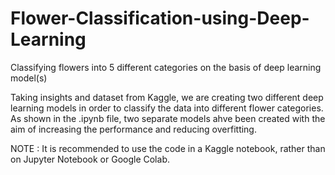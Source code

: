 # Flower-Classification-using-Deep-Learning
Classifying flowers into 5 different categories on the basis of deep learning model(s)

Taking insights and dataset from Kaggle, we are creating two different deep learning models in order to classify the data into different flower categories.
As shown in the .ipynb file, two separate models ahve been created with the aim of increasing the performance and reducing overfitting.

NOTE : It is recommended to use the code in a Kaggle notebook, rather than on Jupyter Notebook or Google Colab.

